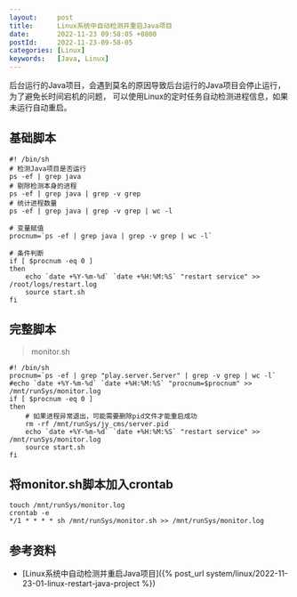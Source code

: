 ```yaml
---
layout:     post
title:      Linux系统中自动检测并重启Java项目
date:       2022-11-23 09:58:05 +0800
postId:     2022-11-23-09-58-05
categories: [Linux]
keywords:   [Java, Linux]
---
```


后台运行的Java项目，会遇到莫名的原因导致后台运行的Java项目会停止运行，为了避免长时间宕机的问题，
可以使用Linux的定时任务自动检测进程信息，如果未运行自动重启。

## 基础脚本
```shell
#! /bin/sh
# 检测Java项目是否运行
ps -ef | grep java
# 剔除检测本身的进程
ps -ef | grep java | grep -v grep
# 统计进程数量
ps -ef | grep java | grep -v grep | wc -l

# 变量赋值
procnum=`ps -ef | grep java | grep -v grep | wc -l`

# 条件判断
if [ $procnum -eq 0 ]
then
    echo `date +%Y-%m-%d` `date +%H:%M:%S` "restart service" >> /root/logs/restart.log
    source start.sh
fi
```

## 完整脚本

> monitor.sh
```shell
#! /bin/sh
procnum=`ps -ef | grep "play.server.Server" | grep -v grep | wc -l`
#echo `date +%Y-%m-%d` `date +%H:%M:%S` "procnum=$procnum" >> /mnt/runSys/monitor.log
if [ $procnum -eq 0 ]
then
    # 如果进程异常退出，可能需要删除pid文件才能重启成功
    rm -rf /mnt/runSys/jy_cms/server.pid
    echo `date +%Y-%m-%d` `date +%H:%M:%S` "restart service" >> /mnt/runSys/monitor.log
    source start.sh
fi
```

## 将monitor.sh脚本加入crontab
```shell
touch /mnt/runSys/monitor.log
crontab -e
*/1 * * * * sh /mnt/runSys/monitor.sh >> /mnt/runSys/monitor.log
```

## 参考资料
* [Linux系统中自动检测并重启Java项目]({% post_url system/linux/2022-11-23-01-linux-restart-java-project %})

